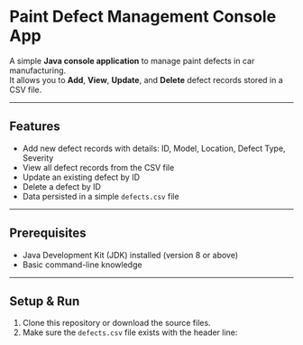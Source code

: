 # Paint Defect Management Console App

A simple **Java console application** to manage paint defects in car manufacturing.  
It allows you to **Add**, **View**, **Update**, and **Delete** defect records stored in a CSV file.

---

## Features

- Add new defect records with details: ID, Model, Location, Defect Type, Severity  
- View all defect records from the CSV file  
- Update an existing defect by ID  
- Delete a defect by ID  
- Data persisted in a simple `defects.csv` file  

---

## Prerequisites

- Java Development Kit (JDK) installed (version 8 or above)  
- Basic command-line knowledge  

---

## Setup & Run

1. Clone this repository or download the source files.  
2. Make sure the `defects.csv` file exists with the header line:

